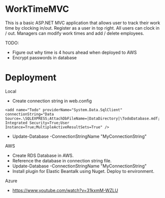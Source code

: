 # WorkTimeMVC

This is a basic ASP.NET MVC application that allows user to track their work time by clocking in/out. Register as a user in top right. All users can clock in / out. Managers can modify work times and add / delete employees.

TODO: 
- Figure out why time is 4 hours ahead when deployed to AWS
- Encrypt passwords in database

# Deployment

Local
- Create connection string in web.config

`<add name="Todo"
    providerName="System.Data.SqlClient"
    connectionString="Data Source=.\SQLEXPRESS;AttachDbFileName=|DataDirectory|\TodoDatabase.mdf;Integrated Security=True;User Instance=True;MultipleActiveResultSets=True" />`
- Update-Database -ConnectionStringName "MyConnectionString"

AWS 
- Create RDS Database in AWS. 
- Reference the database in connection string file.
- Update-Database -ConnectionStringName "MyConnectionString"
- Install plugin for Elastic Beantalk using Nuget. Deploy to environment.

Azure
- https://www.youtube.com/watch?v=31kxmM-WZLU
